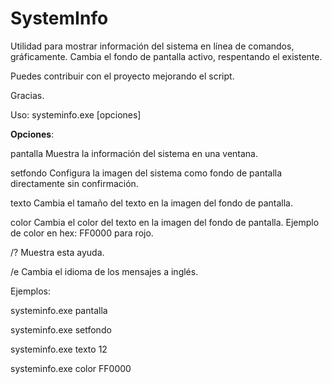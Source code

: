# SystemInfo

Utilidad para mostrar información del sistema en línea de comandos, gráficamente. Cambia el fondo de pantalla activo, respentando el existente.

Puedes contribuir con el proyecto mejorando el script. 

Gracias.

Uso: systeminfo.exe [opciones]

**Opciones**:

  pantalla      Muestra la información del sistema en una ventana.
  
  setfondo      Configura la imagen del sistema como fondo de pantalla directamente sin confirmación.
  
  texto <size>  Cambia el tamaño del texto en la imagen del fondo de pantalla.
  
  color <hex>   Cambia el color del texto en la imagen del fondo de pantalla. Ejemplo de color en hex: FF0000 para rojo.

  /?            Muestra esta ayuda.
  
  /e            Cambia el idioma de los mensajes a inglés.

Ejemplos:

  systeminfo.exe pantalla

  systeminfo.exe setfondo

  systeminfo.exe texto 12

  systeminfo.exe color FF0000
